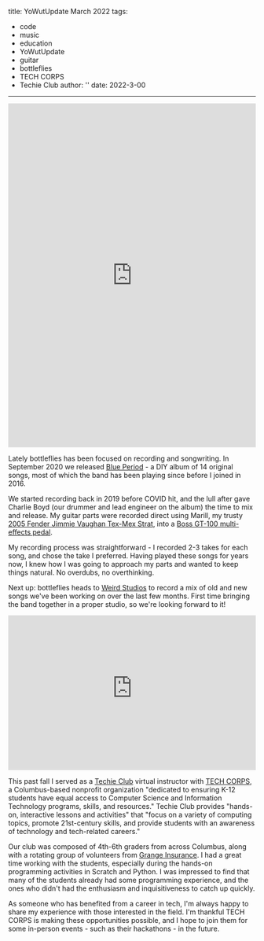 title: YoWutUpdate March 2022
tags:
- code
- music
- education
- YoWutUpdate
- guitar
- bottleflies
- TECH CORPS
- Techie Club
author: ''
date: 2022-3-00
---

<div class="container-fluid">
    <div class="row">
        <div class="col-lg-1"></div>
        <div class="col-lg-10">
            <iframe style="border: 0; width: 100%; height: 700px;" src="https://bandcamp.com/EmbeddedPlayer/album=4058516672/size=large/bgcol=333333/linkcol=0f91ff/transparent=true/" seamless><a href="https://bottleflies.bandcamp.com/album/blue-period">Blue Period by bottleflies</a></iframe>
        </div>
        <div class="col-lg-1"></div>
    </div>
</div>
<p></p>

Lately bottleflies has been focused on recording and songwriting. In September 2020 we released [Blue Period](https://bottleflies.bandcamp.com/album/blue-period) - a DIY album of 14 original songs, most of which the band has been playing since before I joined in 2016.

We started recording back in 2019 before COVID hit, and the lull after gave Charlie Boyd (our drummer and lead engineer on the album) the time to mix and release. My guitar parts were recorded direct using Marill, my trusty [2005 Fender Jimmie Vaughan Tex-Mex Strat](https://reverb.com/p/fender-jimmie-vaughan-tex-mex-stratocaster), into a [Boss GT-100 multi-effects pedal](https://www.boss.info/us/products/gt-100/).

My recording process was straightforward - I recorded 2-3 takes for each song, and chose the take I preferred. Having played these songs for years now, I knew how I was going to approach my parts and wanted to keep things natural. No overdubs, no overthinking.

Next up: bottleflies heads to [Weird Studios](https://weirdmusicstudios.com/) to record a mix of old and new songs we've been working on over the last few months. First time bringing the band together in a proper studio, so we're looking forward to it!

<div class="container-fluid">
    <div class="row">
         <div class="col-lg-2"></div>
        <div class="col-lg-8">
            <iframe style="border: 0; width: 100%; height: 315px;" src="https://www.youtube-nocookie.com/embed/ZBmFndsxBpA" title="YouTube video player" frameborder="0" allow="accelerometer; autoplay; clipboard-write; encrypted-media; gyroscope; picture-in-picture" allowfullscreen></iframe>
        </div>
         <div class="col-lg-2"></div>
    </div>
</div>
<p></p>

This past fall I served as a [Techie Club](https://techcorps.org/cherry-services/techie-club/) virtual instructor with [TECH CORPS](https://techcorps.org/), a Columbus-based nonprofit organization "dedicated to ensuring K-12 students have equal access to Computer Science and Information Technology programs, skills, and resources." Techie Club provides "hands-on, interactive lessons and activities" that "focus on a variety of computing topics,  promote 21st-century skills, and provide students with an awareness of technology and tech-related careers."

Our club was composed of 4th-6th graders from across Columbus, along with a rotating group of volunteers from [Grange Insurance](https://www.grangeinsurance.com/). I had a great time working with the students, especially during the hands-on programming activities in Scratch and Python. I was impressed to find that many of the students already had some programming experience, and the ones who didn't had the enthusiasm and inquisitiveness to catch up quickly.

As someone who has benefited from a career in tech, I'm always happy to share my experience with those interested in the field. I'm thankful TECH CORPS is making these opportunities possible, and I hope to join them for some in-person events - such as their hackathons - in the future.
